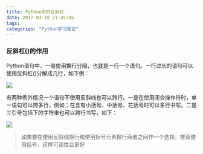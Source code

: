 ```yaml
---
title: Python中的反斜杠
date: 2017-03-18 21:45:05
tags:
categories: "Python学习笔记"
---
```


### 反斜杠(\)的作用

Python语句中，一般使用换行分隔，也就是一行一个语句。一行过长的语句可以使用反斜杠(\)分解成几行，如下例：

![](/images/categories/python/004/1.png)

有两种例外情况一个语句不使用反斜线也可以跨行。一是在使用闭合操作符时，单一语句可以跨多行，例如：在含有小括号、中括号、花括号时可以多行书写。二是三引号包括下的字符串也可以跨行书写，如下：

![](/images/categories/python/004/2.png)

>如果要在使用反斜线换行和使用括号元素换行两者之间作一个选择，推荐使用括号，这样可读性会更好